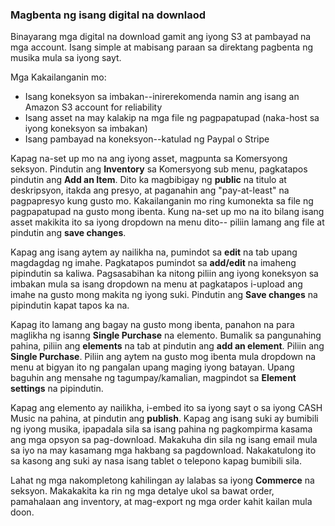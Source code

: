 ### Magbenta ng isang digital na downlaod

Binayarang mga digital na download gamit ang iyong S3 at pambayad na mga account. Isang simple at mabisang paraan sa direktang pagbenta ng musika mula sa iyong sayt.

Mga Kakailanganin mo:  

- Isang koneksyon sa imbakan--inirerekomenda namin ang isang an Amazon S3 account for reliability
- Isang asset na may kalakip na mga file ng pagpapatupad (naka-host sa iyong koneksyon sa imbakan)
- Isang pambayad na koneksyon--katulad ng Paypal o Stripe

Kapag na-set up mo na ang iyong asset, magpunta sa Komersyong seksyon. Pindutin ang **Inventory** sa Komersyong sub menu, pagkatapos pindutin ang **Add an Item**. Dito ka magbibigay ng **public** na titulo at deskripsyon, itakda ang presyo, at paganahin ang "pay-at-least" na pagpapresyo kung gusto mo. Kakailanganin mo ring kumonekta sa file ng pagpapatupad na gusto mong ibenta. Kung na-set up mo na ito bilang isang asset makikita ito sa iyong dropdown na menu dito-- piliin lamang ang file at pindutin ang **save changes**.

Kapag ang isang aytem ay nailikha na, pumindot sa **edit** na tab upang magdagdag ng imahe. Pagkatapos pumindot sa **add/edit** na imaheng pipindutin sa kaliwa. Pagsasabihan ka nitong piliin ang iyong koneksyon sa imbakan mula sa isang dropdown na menu at pagkatapos i-upload ang imahe na gusto mong makita ng iyong suki. Pindutin ang **Save changes** na pipindutin kapat tapos ka na.

Kapag ito lamang ang bagay na gusto mong ibenta, panahon na para maglikha ng isanng **Single Purchase** na elemento. Bumalik sa pangunahing pahina, piliin ang **elements** na tab at pindutin ang **add an element**. Piliin ang **Single Purchase**. Piliin ang aytem na gusto mog ibenta mula dropdown na menu at bigyan ito ng pangalan upang maging iyong batayan. Upang baguhin ang mensahe ng tagumpay/kamalian, magpindot sa **Element settings** na pipindutin.

Kapag ang elemento ay nailikha, i-embed ito sa iyong sayt o sa iyong CASH Music na pahina, at pindutin ang **publish**.
Kapag ang isang suki ay bumibili ng iyong musika, ipapadala sila sa isang pahina ng pagkompirma kasama ang mga opsyon sa pag-download. Makakuha din sila ng isang email mula sa iyo na may kasamang mga hakbang sa pagdownload. Nakakatulong ito sa kasong ang suki ay nasa isang tablet o telepono kapag bumibili sila.

Lahat ng mga nakompletong kahilingan ay lalabas sa iyong **Commerce** na seksyon. Makakakita ka rin ng mga detalye ukol sa bawat order, pamahalaan ang inventory, at mag-export ng mga order kahit kailan mula doon. 
